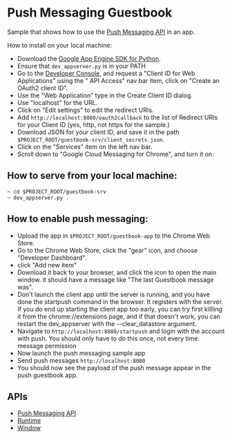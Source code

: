 # Push Messaging Guestbook

Sample that shows how to use the [Push Messaging
API](http://developer.chrome.com/trunk/apps/pushMessaging.html) in an app.

How to install on your local machine:

* Download the [Google App Engine SDK for
  Python](https://developers.google.com/appengine/downloads#Google_App_Engine_SDK_for_Python).
* Ensure that <code>dev\_appserver.py</code> is in your PATH
* Go to the [Developer Console](https://code.google.com/apis/console/), and request a "Client ID for Web Applications"
  using the " API Access" nav bar item, click on "Create an OAuth2 client ID".
* Use the "Web Application" type in the Create Client ID dialog.
* Use "localhost" for the URL.
* Click on "Edit settings" to edit the redirect URIs.
* Add <code>http://localhost:8080/oauth2callback</code> to the list of Redirect
  URIs for your Client ID (yes, http, not https for the sample.)
* Download JSON for your client ID, and save it in the path
  <code>$PROJECT\_ROOT/guestbook-srv/client\_secrets.json</code>.
* Click on the "Services" item on the left nav bar.
* Scroll down to "Google Cloud Messaging for Chrome", and turn it on.

## How to serve from your local machine: ##

    ~ cd $PROJECT_ROOT/guestbook-srv
    ~ dev_appserver.py .

## How to enable push messaging:

* Upload the app in <code>$PROJECT\_ROOT/guestbook-app</code> to the Chrome Web Store.
* Go to the Chrome Web Store, click the "gear" icon, and choose "Developer Dashboard".
* click "Add new item"
* Download it back to your browser, and click the icon to open the main window.
  it should have a message like "The last Guestbook message was".
* Don't launch the client app until the server is running, and you have done the startpush command in the browser.  It registers with the server.  If you do end up starting the client app too early, you can try first killling it from the chrome://extensions page, and if that doesn't work, you can restart the dev_appserver with the --clear_datastore argument.
* Navigate to <code>http://localhost:8080/startpush</code> and login with the account with push.  You should only have to do this once, not every time.
  message permission
* Now launch the push messaging sample app
* Send push messages <code>http://localhost:8080</code>
* You should now see the payload of the push message appear in the push guestbook app.

## APIs

* [Push Messaging API](http://developer.chrome.com/trunk/apps/pushMessaging.html)
* [Runtime](http://developer.chrome.com/trunk/apps/app.runtime.html)
* [Window](http://developer.chrome.com/trunk/apps/app.window.html)
